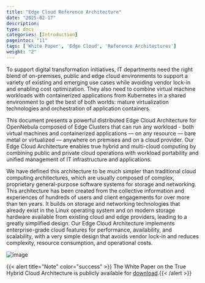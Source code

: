 ```yaml
---
title: "Edge Cloud Reference Architecture"
date: "2025-02-17"
description:
type: docs
categories: [Introduction]
pageintoc: "11"
tags: ['White Paper', 'Edge Cloud', 'Reference Architectures']
weight: "2"
---
```


<a id="true-hybrid-cloud-reference-architecture"></a>

<!--# Edge Cloud Reference Architecture -->

To support digital transformation initiatives, IT departments need the right blend of on-premises, public and edge cloud environments to support a variety of existing and emerging use cases while avoiding vendor lock-in and enabling cost optimization. They also need to combine virtual machine workloads with containerized applications from Kubernetes in a shared environment to get the best of both worlds: mature virtualization technologies and orchestration of application containers.

This document presents a powerful distributed Edge Cloud Architecture for OpenNebula composed of Edge Clusters that can run any workload - both virtual machines and containerized applications — on any resource — bare metal or virtualized — anywhere on premises and on a cloud provider. Our Edge Cloud Architecture enables true hybrid and multi-cloud computing by combining public and private cloud operations with workload portability and unified management of IT infrastructure and applications.

We have defined this architecture to be much simpler than traditional cloud computing architectures, which are usually composed of complex, proprietary general-purpose software systems for storage and networking. This architecture has been created from the collective information and experiences of hundreds of users and client engagements for over more than ten years. It builds on storage and networking technologies that already exist in the Linux operating system and on modern storage hardware available from existing cloud and edge providers, leading to a greatly simplified design. Our Edge Cloud Architecture implements enterprise-grade cloud features for performance, availability, and scalability, with a very simple design that avoids vendor lock-in and reduces complexity, resource consumption, and operational costs.

![image](/images/overview_edge-cluster.png)

{{< alert title="Note" color="success" >}}
The White Paper on the True Hybrid Cloud Architecture is publicly available for [download](https://support.opennebula.pro/hc/en-us/articles/360050302811-Edge-Cloud-Architecture-White-Paper).{{< /alert >}} 
